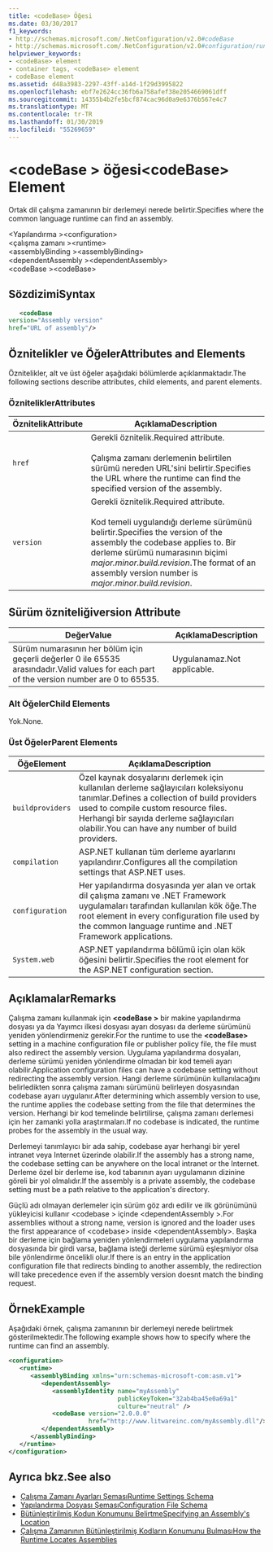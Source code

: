 ```yaml
---
title: <codeBase> Öğesi
ms.date: 03/30/2017
f1_keywords:
- http://schemas.microsoft.com/.NetConfiguration/v2.0#codeBase
- http://schemas.microsoft.com/.NetConfiguration/v2.0#configuration/runtime/assemblyBinding/dependentAssembly/codeBase
helpviewer_keywords:
- <codeBase> element
- container tags, <codeBase> element
- codeBase element
ms.assetid: d48a3983-2297-43ff-a14d-1f29d3995822
ms.openlocfilehash: ebf7e2624cc36fb6a758afef38e2054669061dff
ms.sourcegitcommit: 14355b4b2fe5bcf874cac96d0a9e6376b567e4c7
ms.translationtype: MT
ms.contentlocale: tr-TR
ms.lasthandoff: 01/30/2019
ms.locfileid: "55269659"
---
```

# <a name="codebase-element"></a><span data-ttu-id="e2144-102">\<codeBase > öğesi</span><span class="sxs-lookup"><span data-stu-id="e2144-102">\<codeBase> Element</span></span>
<span data-ttu-id="e2144-103">Ortak dil çalışma zamanının bir derlemeyi nerede belirtir.</span><span class="sxs-lookup"><span data-stu-id="e2144-103">Specifies where the common language runtime can find an assembly.</span></span>  
  
 <span data-ttu-id="e2144-104">\<Yapılandırma ></span><span class="sxs-lookup"><span data-stu-id="e2144-104">\<configuration></span></span>  
<span data-ttu-id="e2144-105">\<çalışma zamanı ></span><span class="sxs-lookup"><span data-stu-id="e2144-105">\<runtime></span></span>  
<span data-ttu-id="e2144-106">\<assemblyBinding ></span><span class="sxs-lookup"><span data-stu-id="e2144-106">\<assemblyBinding></span></span>  
<span data-ttu-id="e2144-107">\<dependentAssembly ></span><span class="sxs-lookup"><span data-stu-id="e2144-107">\<dependentAssembly></span></span>  
<span data-ttu-id="e2144-108">\<codeBase ></span><span class="sxs-lookup"><span data-stu-id="e2144-108">\<codeBase></span></span>  
  
## <a name="syntax"></a><span data-ttu-id="e2144-109">Sözdizimi</span><span class="sxs-lookup"><span data-stu-id="e2144-109">Syntax</span></span>  
  
```xml  
   <codeBase    
version="Assembly version"  
href="URL of assembly"/>  
```  
  
## <a name="attributes-and-elements"></a><span data-ttu-id="e2144-110">Öznitelikler ve Öğeler</span><span class="sxs-lookup"><span data-stu-id="e2144-110">Attributes and Elements</span></span>  
 <span data-ttu-id="e2144-111">Öznitelikler, alt ve üst öğeler aşağıdaki bölümlerde açıklanmaktadır.</span><span class="sxs-lookup"><span data-stu-id="e2144-111">The following sections describe attributes, child elements, and parent elements.</span></span>  
  
### <a name="attributes"></a><span data-ttu-id="e2144-112">Öznitelikler</span><span class="sxs-lookup"><span data-stu-id="e2144-112">Attributes</span></span>  
  
|<span data-ttu-id="e2144-113">Öznitelik</span><span class="sxs-lookup"><span data-stu-id="e2144-113">Attribute</span></span>|<span data-ttu-id="e2144-114">Açıklama</span><span class="sxs-lookup"><span data-stu-id="e2144-114">Description</span></span>|  
|---------------|-----------------|  
|`href`|<span data-ttu-id="e2144-115">Gerekli öznitelik.</span><span class="sxs-lookup"><span data-stu-id="e2144-115">Required attribute.</span></span><br /><br /> <span data-ttu-id="e2144-116">Çalışma zamanı derlemenin belirtilen sürümü nereden URL'sini belirtir.</span><span class="sxs-lookup"><span data-stu-id="e2144-116">Specifies the URL where the runtime can find the specified version of the assembly.</span></span>|  
|`version`|<span data-ttu-id="e2144-117">Gerekli öznitelik.</span><span class="sxs-lookup"><span data-stu-id="e2144-117">Required attribute.</span></span><br /><br /> <span data-ttu-id="e2144-118">Kod temeli uygulandığı derleme sürümünü belirtir.</span><span class="sxs-lookup"><span data-stu-id="e2144-118">Specifies the version of the assembly the codebase applies to.</span></span> <span data-ttu-id="e2144-119">Bir derleme sürümü numarasının biçimi *major.minor.build.revision*.</span><span class="sxs-lookup"><span data-stu-id="e2144-119">The format of an assembly version number is *major.minor.build.revision*.</span></span>|  
  
## <a name="version-attribute"></a><span data-ttu-id="e2144-120">Sürüm özniteliği</span><span class="sxs-lookup"><span data-stu-id="e2144-120">version Attribute</span></span>  
  
|<span data-ttu-id="e2144-121">Değer</span><span class="sxs-lookup"><span data-stu-id="e2144-121">Value</span></span>|<span data-ttu-id="e2144-122">Açıklama</span><span class="sxs-lookup"><span data-stu-id="e2144-122">Description</span></span>|  
|-----------|-----------------|  
|<span data-ttu-id="e2144-123">Sürüm numarasının her bölüm için geçerli değerler 0 ile 65535 arasındadır.</span><span class="sxs-lookup"><span data-stu-id="e2144-123">Valid values for each part of the version number are 0 to 65535.</span></span>|<span data-ttu-id="e2144-124">Uygulanamaz.</span><span class="sxs-lookup"><span data-stu-id="e2144-124">Not applicable.</span></span>|  
  
### <a name="child-elements"></a><span data-ttu-id="e2144-125">Alt Öğeler</span><span class="sxs-lookup"><span data-stu-id="e2144-125">Child Elements</span></span>  
 <span data-ttu-id="e2144-126">Yok.</span><span class="sxs-lookup"><span data-stu-id="e2144-126">None.</span></span>  
  
### <a name="parent-elements"></a><span data-ttu-id="e2144-127">Üst Öğeler</span><span class="sxs-lookup"><span data-stu-id="e2144-127">Parent Elements</span></span>  
  
|<span data-ttu-id="e2144-128">Öğe</span><span class="sxs-lookup"><span data-stu-id="e2144-128">Element</span></span>|<span data-ttu-id="e2144-129">Açıklama</span><span class="sxs-lookup"><span data-stu-id="e2144-129">Description</span></span>|  
|-------------|-----------------|  
|`buildproviders`|<span data-ttu-id="e2144-130">Özel kaynak dosyalarını derlemek için kullanılan derleme sağlayıcıları koleksiyonu tanımlar.</span><span class="sxs-lookup"><span data-stu-id="e2144-130">Defines a collection of build providers used to compile custom resource files.</span></span> <span data-ttu-id="e2144-131">Herhangi bir sayıda derleme sağlayıcıları olabilir.</span><span class="sxs-lookup"><span data-stu-id="e2144-131">You can have any number of build providers.</span></span>|  
|`compilation`|<span data-ttu-id="e2144-132">ASP.NET kullanan tüm derleme ayarlarını yapılandırır.</span><span class="sxs-lookup"><span data-stu-id="e2144-132">Configures all the compilation settings that ASP.NET uses.</span></span>|  
|`configuration`|<span data-ttu-id="e2144-133">Her yapılandırma dosyasında yer alan ve ortak dil çalışma zamanı ve .NET Framework uygulamaları tarafından kullanılan kök öğe.</span><span class="sxs-lookup"><span data-stu-id="e2144-133">The root element in every configuration file used by the common language runtime and .NET Framework applications.</span></span>|  
|`System.web`|<span data-ttu-id="e2144-134">ASP.NET yapılandırma bölümü için olan kök öğesini belirtir.</span><span class="sxs-lookup"><span data-stu-id="e2144-134">Specifies the root element for the ASP.NET configuration section.</span></span>|  
  
## <a name="remarks"></a><span data-ttu-id="e2144-135">Açıklamalar</span><span class="sxs-lookup"><span data-stu-id="e2144-135">Remarks</span></span>  
 <span data-ttu-id="e2144-136">Çalışma zamanı kullanmak için  **\<codeBase >** bir makine yapılandırma dosyası ya da Yayımcı ilkesi dosyası ayarı dosyası da derleme sürümünü yeniden yönlendirmeniz gerekir.</span><span class="sxs-lookup"><span data-stu-id="e2144-136">For the runtime to use the **\<codeBase>** setting in a machine configuration file or publisher policy file, the file must also redirect the assembly version.</span></span> <span data-ttu-id="e2144-137">Uygulama yapılandırma dosyaları, derleme sürümü yeniden yönlendirme olmadan bir kod temeli ayarı olabilir.</span><span class="sxs-lookup"><span data-stu-id="e2144-137">Application configuration files can have a codebase setting without redirecting the assembly version.</span></span> <span data-ttu-id="e2144-138">Hangi derleme sürümünün kullanılacağını belirledikten sonra çalışma zamanı sürümünü belirleyen dosyasından codebase ayarı uygulanır.</span><span class="sxs-lookup"><span data-stu-id="e2144-138">After determining which assembly version to use, the runtime applies the codebase setting from the file that determines the version.</span></span> <span data-ttu-id="e2144-139">Herhangi bir kod temelinde belirtilirse, çalışma zamanı derlemesi için her zamanki yolla araştırmaları.</span><span class="sxs-lookup"><span data-stu-id="e2144-139">If no codebase is indicated, the runtime probes for the assembly in the usual way.</span></span>  
  
 <span data-ttu-id="e2144-140">Derlemeyi tanımlayıcı bir ada sahip, codebase ayar herhangi bir yerel intranet veya Internet üzerinde olabilir.</span><span class="sxs-lookup"><span data-stu-id="e2144-140">If the assembly has a strong name, the codebase setting can be anywhere on the local intranet or the Internet.</span></span> <span data-ttu-id="e2144-141">Derleme özel bir derleme ise, kod tabanının ayarı uygulamanın dizinine göreli bir yol olmalıdır.</span><span class="sxs-lookup"><span data-stu-id="e2144-141">If the assembly is a private assembly, the codebase setting must be a path relative to the application's directory.</span></span>  
  
 <span data-ttu-id="e2144-142">Güçlü adı olmayan derlemeler için sürüm göz ardı edilir ve ilk görünümünü yükleyicisi kullanır \<codebase > içinde \<dependentAssembly >.</span><span class="sxs-lookup"><span data-stu-id="e2144-142">For assemblies without a strong name, version is ignored and the loader uses the first appearance of \<codebase> inside \<dependentAssembly>.</span></span> <span data-ttu-id="e2144-143">Başka bir derleme için bağlama yeniden yönlendirmeleri uygulama yapılandırma dosyasında bir girdi varsa, bağlama isteği derleme sürümü eşleşmiyor olsa bile yönlendirme öncelikli olur.</span><span class="sxs-lookup"><span data-stu-id="e2144-143">If there is an entry in the application configuration file that redirects binding to another assembly, the redirection will take precedence even if the assembly version doesnt match the binding request.</span></span>  
  
## <a name="example"></a><span data-ttu-id="e2144-144">Örnek</span><span class="sxs-lookup"><span data-stu-id="e2144-144">Example</span></span>  
 <span data-ttu-id="e2144-145">Aşağıdaki örnek, çalışma zamanının bir derlemeyi nerede belirtmek gösterilmektedir.</span><span class="sxs-lookup"><span data-stu-id="e2144-145">The following example shows how to specify where the runtime can find an assembly.</span></span>  
  
```xml  
<configuration>  
   <runtime>  
      <assemblyBinding xmlns="urn:schemas-microsoft-com:asm.v1">  
         <dependentAssembly>  
            <assemblyIdentity name="myAssembly"  
                              publicKeyToken="32ab4ba45e0a69a1"  
                              culture="neutral" />  
            <codeBase version="2.0.0.0"  
                      href="http://www.litwareinc.com/myAssembly.dll"/>  
         </dependentAssembly>  
      </assemblyBinding>  
   </runtime>  
</configuration>  
```  
  
## <a name="see-also"></a><span data-ttu-id="e2144-146">Ayrıca bkz.</span><span class="sxs-lookup"><span data-stu-id="e2144-146">See also</span></span>
- [<span data-ttu-id="e2144-147">Çalışma Zamanı Ayarları Şeması</span><span class="sxs-lookup"><span data-stu-id="e2144-147">Runtime Settings Schema</span></span>](../../../../../docs/framework/configure-apps/file-schema/runtime/index.md)
- [<span data-ttu-id="e2144-148">Yapılandırma Dosyası Şeması</span><span class="sxs-lookup"><span data-stu-id="e2144-148">Configuration File Schema</span></span>](../../../../../docs/framework/configure-apps/file-schema/index.md)
- [<span data-ttu-id="e2144-149">Bütünleştirilmiş Kodun Konumunu Belirtme</span><span class="sxs-lookup"><span data-stu-id="e2144-149">Specifying an Assembly's Location</span></span>](../../../../../docs/framework/configure-apps/specify-assembly-location.md)
- [<span data-ttu-id="e2144-150">Çalışma Zamanının Bütünleştirilmiş Kodların Konumunu Bulması</span><span class="sxs-lookup"><span data-stu-id="e2144-150">How the Runtime Locates Assemblies</span></span>](../../../../../docs/framework/deployment/how-the-runtime-locates-assemblies.md)
